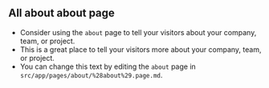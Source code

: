 ## All about about page

- Consider using the `about` page to tell your visitors about your company, team, or project.
- This is a great place to tell your visitors more about your company, team, or project.
- You can change this text by editing the `about` page in `src/app/pages/about/%28about%29.page.md`.
